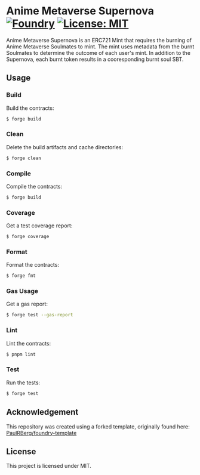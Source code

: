 # Anime Metaverse Supernova [![Foundry][foundry-badge]][foundry] [![License: MIT][license-badge]][license]

[foundry]: https://getfoundry.sh/
[foundry-badge]: https://img.shields.io/badge/Built%20with-Foundry-FFDB1C.svg
[license]: https://opensource.org/licenses/MIT
[license-badge]: https://img.shields.io/badge/License-MIT-blue.svg

Anime Metaverse Supernova is an ERC721 Mint that requires the burning of Anime Metaverse Soulmates to mint. The mint
uses metadata from the burnt Soulmates to determine the outcome of each user's mint. In addition to the Supernova, each
burnt token results in a cooresponding burnt soul SBT.

## Usage

### Build

Build the contracts:

```sh
$ forge build
```

### Clean

Delete the build artifacts and cache directories:

```sh
$ forge clean
```

### Compile

Compile the contracts:

```sh
$ forge build
```

### Coverage

Get a test coverage report:

```sh
$ forge coverage
```

### Format

Format the contracts:

```sh
$ forge fmt
```

### Gas Usage

Get a gas report:

```sh
$ forge test --gas-report
```

### Lint

Lint the contracts:

```sh
$ pnpm lint
```

### Test

Run the tests:

```sh
$ forge test
```

## Acknowledgement

This repository was created using a forked template, originally found here:
[PaulRBerg/foundry-template](https://github.com/PaulRBerg/foundry-template)

## License

This project is licensed under MIT.
